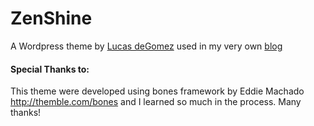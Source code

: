 # ZenShine

A Wordpress theme by [Lucas deGomez](http://lucasdegomez.com/ "Lucas deGomez") used in my very own  [blog](http://blog.lucasdegomez.com/ "Lucas deGomez blog")


#### Special Thanks to:
This theme were developed using bones framework by Eddie Machado
http://themble.com/bones and I learned so much in the process. Many thanks!
